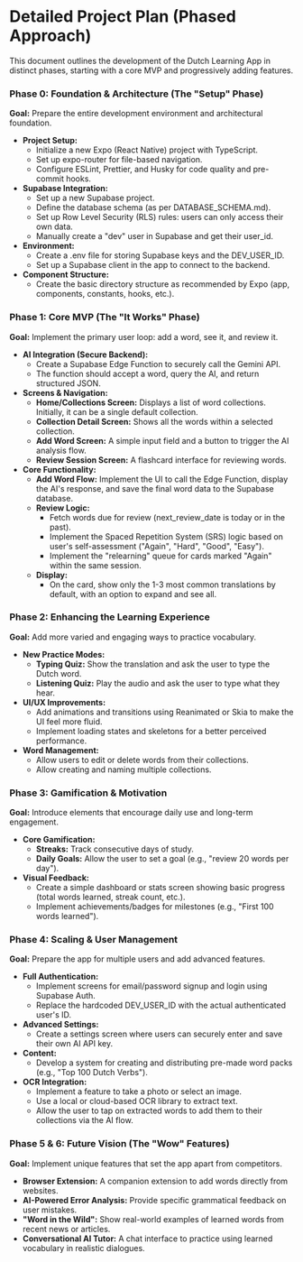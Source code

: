 # **Detailed Project Plan (Phased Approach)**

This document outlines the development of the Dutch Learning App in distinct phases, starting with a core MVP and progressively adding features.

### **Phase 0: Foundation & Architecture (The "Setup" Phase)**

**Goal:** Prepare the entire development environment and architectural foundation.

* **Project Setup:**  
  * Initialize a new Expo (React Native) project with TypeScript.  
  * Set up expo-router for file-based navigation.  
  * Configure ESLint, Prettier, and Husky for code quality and pre-commit hooks.  
* **Supabase Integration:**  
  * Set up a new Supabase project.  
  * Define the database schema (as per DATABASE\_SCHEMA.md).  
  * Set up Row Level Security (RLS) rules: users can only access their own data.  
  * Manually create a "dev" user in Supabase and get their user\_id.  
* **Environment:**  
  * Create a .env file for storing Supabase keys and the DEV\_USER\_ID.  
  * Set up a Supabase client in the app to connect to the backend.  
* **Component Structure:**  
  * Create the basic directory structure as recommended by Expo (app, components, constants, hooks, etc.).

### **Phase 1: Core MVP (The "It Works" Phase)**

**Goal:** Implement the primary user loop: add a word, see it, and review it.

* **AI Integration (Secure Backend):**  
  * Create a Supabase Edge Function to securely call the Gemini API.  
  * The function should accept a word, query the AI, and return structured JSON.  
* **Screens & Navigation:**  
  * **Home/Collections Screen:** Displays a list of word collections. Initially, it can be a single default collection.  
  * **Collection Detail Screen:** Shows all the words within a selected collection.  
  * **Add Word Screen:** A simple input field and a button to trigger the AI analysis flow.  
  * **Review Session Screen:** A flashcard interface for reviewing words.  
* **Core Functionality:**  
  * **Add Word Flow:** Implement the UI to call the Edge Function, display the AI's response, and save the final word data to the Supabase database.  
  * **Review Logic:**  
    * Fetch words due for review (next\_review\_date is today or in the past).  
    * Implement the Spaced Repetition System (SRS) logic based on user's self-assessment ("Again", "Hard", "Good", "Easy").  
    * Implement the "relearning" queue for cards marked "Again" within the same session.  
  * **Display:**  
    * On the card, show only the 1-3 most common translations by default, with an option to expand and see all.

### **Phase 2: Enhancing the Learning Experience**

**Goal:** Add more varied and engaging ways to practice vocabulary.

* **New Practice Modes:**  
  * **Typing Quiz:** Show the translation and ask the user to type the Dutch word.  
  * **Listening Quiz:** Play the audio and ask the user to type what they hear.  
* **UI/UX Improvements:**  
  * Add animations and transitions using Reanimated or Skia to make the UI feel more fluid.  
  * Implement loading states and skeletons for a better perceived performance.  
* **Word Management:**  
  * Allow users to edit or delete words from their collections.  
  * Allow creating and naming multiple collections.

### **Phase 3: Gamification & Motivation**

**Goal:** Introduce elements that encourage daily use and long-term engagement.

* **Core Gamification:**  
  * **Streaks:** Track consecutive days of study.  
  * **Daily Goals:** Allow the user to set a goal (e.g., "review 20 words per day").  
* **Visual Feedback:**  
  * Create a simple dashboard or stats screen showing basic progress (total words learned, streak count, etc.).  
  * Implement achievements/badges for milestones (e.g., "First 100 words learned").

### **Phase 4: Scaling & User Management**

**Goal:** Prepare the app for multiple users and add advanced features.

* **Full Authentication:**  
  * Implement screens for email/password signup and login using Supabase Auth.  
  * Replace the hardcoded DEV\_USER\_ID with the actual authenticated user's ID.  
* **Advanced Settings:**  
  * Create a settings screen where users can securely enter and save their own AI API key.  
* **Content:**  
  * Develop a system for creating and distributing pre-made word packs (e.g., "Top 100 Dutch Verbs").  
* **OCR Integration:**  
  * Implement a feature to take a photo or select an image.  
  * Use a local or cloud-based OCR library to extract text.  
  * Allow the user to tap on extracted words to add them to their collections via the AI flow.

### **Phase 5 & 6: Future Vision (The "Wow" Features)**

**Goal:** Implement unique features that set the app apart from competitors.

* **Browser Extension:** A companion extension to add words directly from websites.  
* **AI-Powered Error Analysis:** Provide specific grammatical feedback on user mistakes.  
* **"Word in the Wild":** Show real-world examples of learned words from recent news or articles.  
* **Conversational AI Tutor:** A chat interface to practice using learned vocabulary in realistic dialogues.
